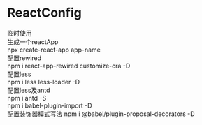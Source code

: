 # ReactConfig
临时使用 <br />
生成一个reactApp <br />
npx create-react-app app-name <br />
配置rewired <br />
npm i react-app-rewired customize-cra -D <br />
配置less <br />
npm i less less-loader -D <br />
配置less及antd <br />
npm i antd -S <br />
npm i babel-plugin-import -D <br />
配置装饰器模式写法
npm i @babel/plugin-proposal-decorators -D <br />
